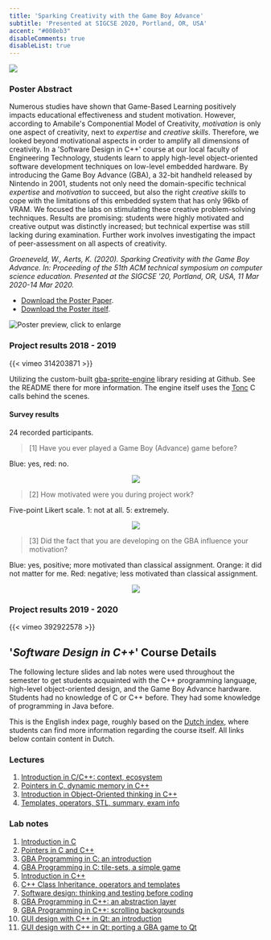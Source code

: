 ```yaml
---
title: 'Sparking Creativity with the Game Boy Advance'
subtitle: 'Presented at SIGCSE 2020, Portland, OR, USA'
accent: "#008eb3"
disableComments: true
disableList: true
---
```


<img src="https://sigcse2020.sigcse.org/images/logo/sigcse2020-bridge.png" />

### Poster Abstract

Numerous studies have shown that Game-Based Learning positively impacts educational effectiveness and student motivation. However, according to Amabile's Componential Model of Creativity, _motivation_ is only one aspect of creativity, next to _expertise_ and _creative skills_. Therefore, we looked beyond motivational aspects in order to amplify all dimensions of creativity. In a 'Software Design in C++' course at our local faculty of Engineering Technology, students learn to apply high-level object-oriented software development techniques on low-level embedded hardware. By introducing the Game Boy Advance (GBA), a 32-bit handheld released by Nintendo in 2001, students not only need the domain-specific technical _expertise_ and _motivation_ to succeed, but also the right _creative skills_ to cope with the limitations of this embedded system that has only 96kb of VRAM. We focused the labs on stimulating these creative problem-solving techniques. Results are promising: students were highly motivated and creative output was distinctly increased; but technical expertise was still lacking during examination. Further work involves investigating the impact of peer-assessment on all aspects of creativity.

_Groeneveld, W., Aerts, K. (2020). Sparking Creativity with the Game Boy Advance. In: Proceeding of the 51th ACM technical symposium on computer science education. Presented at the SIGCSE '20, Portland, OR, USA, 11 Mar 2020-14 Mar 2020._

- [Download the Poster Paper](https://lirias.kuleuven.be/retrieve/552354).
- [Download the Poster itself](/files/sigcse2020-poster.pdf).

![](/files/sigcse2020-poster-preview.png "Poster preview, click to enlarge")

### Project results 2018 - 2019

{{< vimeo 314203871 >}}
<br/>

Utilizing the custom-built [gba-sprite-engine](https://github.com/wgroeneveld/gba-sprite-engine/) library residing at <i class='fa fa-github'></i>  Github. See the README there for more information. The engine itself uses the [Tonc](https://www.coranac.com/tonc/text/toc.htm) C calls behind the scenes. 

#### Survey results

24 recorded participants. 

> [1] Have you ever played a Game Boy (Advance) game before?

Blue: yes, red: no.

<center>
    <img src="/img/teaching/cpp/gbasurvey_1.png""/>
</center>

> [2] How motivated were you during project work?

Five-point Likert scale. 1: not at all. 5: extremely. 

<center>
    <img src="/img/teaching/cpp/gbasurvey_2.png""/>
</center>

> [3] Did the fact that you are developing on the GBA influence your motivation?

Blue: yes, positive; more motivated than classical assignment. Orange: it did not matter for me. Red: negative; less motivated than classical assignment. 

<center>
    <img src="/img/teaching/cpp/gbasurvey_3.png""/>
</center>

### Project results 2019 - 2020

{{< vimeo 392922578 >}}

## '_Software Design in C++_' Course Details

The following lecture slides and lab notes were used throughout the semester to get students acquainted with the C++ programming language, high-level object-oriented design, and the Game Boy Advance hardware. Students had no knowledge of C or C++ before. They had some knowledge of programming in Java before. 

This is the English index page, roughly based on the [Dutch index](/teaching/cpp/), where students can find more information regarding the course itself. All links below contain content in Dutch. 

### Lectures

1. [Introduction in C/C++: context, ecosystem](/teaching/cpp/slides-1/)
2. [Pointers in C, dynamic memory in C++](/teaching/cpp/slides-2/)
3. [Introduction in Object-Oriented thinking in C++](/teaching/cpp/slides-3/)
4. [Templates, operators, STL, summary, exam info](/teaching/cpp/slides-4)

### Lab notes

1. [Introduction in C](/teaching/cpp/labo-1)
2. [Pointers in C and C++](/teaching/cpp/labo-2)
3. [GBA Programming in C: an introduction](/teaching/cpp/labo-3)
4. [GBA Programming in C: tile-sets, a simple game](/teaching/cpp/labo-4)
5. [Introduction in C++](/teaching/cpp/labo-5)
6. [C++ Class Inheritance, operators and templates](/teaching/cpp/labo-6)
7. [Software design: thinking and testing before coding](/teaching/cpp/labo-7)
8. [GBA Programming in C++: an abstraction layer](/teaching/cpp/labo-8)
9. [GBA Programming in C++: scrolling backgrounds](/teaching/cpp/labo-9)
10. [GUI design with C++ in Qt: an introduction](/teaching/cpp/labo-10)
11. [GUI design with C++ in Qt: porting a GBA game to Qt](/teaching/cpp/labo-11)
